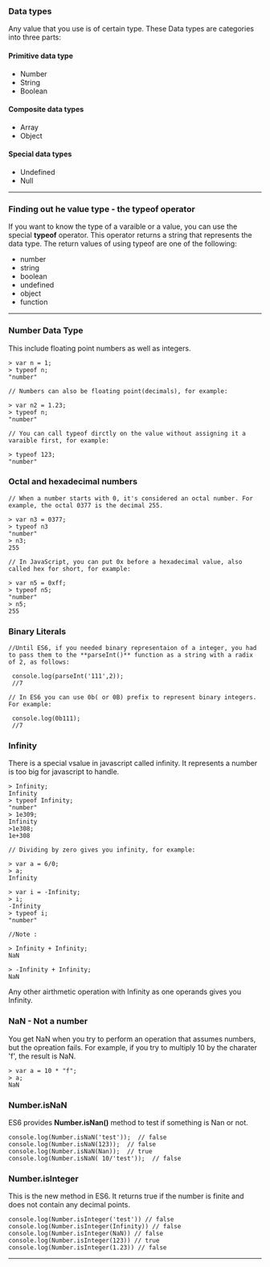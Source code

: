 ### Data types

Any value that you use is of certain type.
These Data types are categories into three parts:

#### Primitive data type
+ Number
+ String
+ Boolean 

#### Composite data types
+ Array
+ Object

#### Special data types
+ Undefined 
+ Null

---

### Finding out he value type - the typeof operator


If you want to know the type of a varaible or a value, you can use the special **typeof** operator. This operator returns a string that represents the data type. The return values of using typeof are one of the following:

+ number
+ string
+ boolean
+ undefined
+ object
+ function

---

### Number Data Type

This include floating point numbers as well as integers. 

```
> var n = 1;
> typeof n;
"number"
```
```
// Numbers can also be floating point(decimals), for example:

> var n2 = 1.23;
> typeof n;
"number" 
```

```
// You can call typeof dirctly on the value without assigning it a varaible first, for example:

> typeof 123;
"number"
```

### Octal and hexadecimal numbers
```
// When a number starts with 0, it's considered an octal number. For example, the octal 0377 is the decimal 255.

> var n3 = 0377;
> typeof n3
"number"
> n3;
255
```

```
// In JavaScript, you can put 0x before a hexadecimal value, also called hex for short, for example:

> var n5 = 0xff;
> typeof n5;
"number"
> n5;
255
```

### Binary Literals

```
//Until ES6, if you needed binary representaion of a integer, you had to pass them to the **parseInt()** function as a string with a radix of 2, as follows:

 console.log(parseInt('111',2)); 
 //7

// In ES6 you can use 0b( or 0B) prefix to represent binary integers. For example:

 console.log(0b111);
 //7
 ```

 ### Infinity

 There is a special vsalue in javascript called infinity. It represents a number is too big for javascript to handle.

 ```
 > Infinity;
 Infinity
 > typeof Infinity;
 "number"
 > 1e309;
 Infinity
 >1e308;
 1e+308
```
```
// Dividing by zero gives you infinity, for example:

> var a = 6/0;
> a;
Infinity
```
```
> var i = -Infinity;
> i;
-Infinity
> typeof i;
"number"
```
```
//Note :

> Infinity + Infinity;
NaN

> -Infinity + Infinity;
NaN
```
Any other airthmetic operation with Infinity as one operands gives you Infinity.

### NaN - Not a number

You get NaN when you try to perform an operation that assumes numbers, but the opreation fails.
For example, if you try to multiply 10 by the charater 'f', the result is NaN.
```
> var a = 10 * "f";
> a;
NaN
```

### Number.isNaN

ES6 provides **Number.isNan()** method to test if something is Nan or not.
```
console.log(Number.isNaN('test'));  // false
console.log(Number.isNaN(123));  // false
console.log(Number.isNaN(Nan));  // true
console.log(Number.isNaN( 10/'test'));  // false
```

### Number.isInteger

This is the new method in ES6. It returns true if the number is finite and does not contain any decimal points.

```
console.log(Number.isInteger('test')) // false
console.log(Number.isInteger(Infinity)) // false
console.log(Number.isInteger(NaN)) // false
console.log(Number.isInteger(123)) // true
console.log(Number.isInteger(1.23)) // false
```


---
